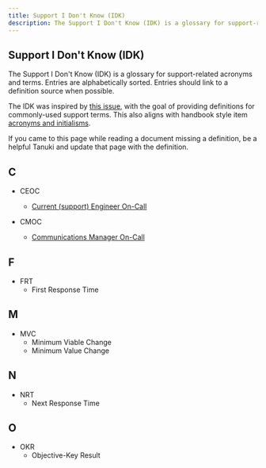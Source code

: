 ```yaml
---
title: Support I Don't Know (IDK)
description: The Support I Don't Know (IDK) is a glossary for support-related acronyms and terms.
---
```


## Support I Don't Know (IDK)

The Support I Don't Know (IDK) is a glossary for support-related acronyms and
terms. Entries are alphabetically sorted. Entries should link to a definition
source when possible.

The IDK was inspired by [this issue](https://gitlab.com/gitlab-com/support/support-team-meta/-/issues/6327),
with the goal of providing definitions for commonly-used support terms. This
also aligns with handbook style item [acronyms and initialisms](/../marketing/brand-and-product-marketing/brand/content-style-guide/#acronyms-and-initialisms).

If you came to this page while reading a document missing a definition, be a helpful Tanuki and update that page with the definition. 

## C

- CEOC
  - [Current (support) Engineer On-Call](./on-call/#determining-the-on-call-support-engineer-ceoc)

- CMOC
  - [Communications Manager On-Call](/../engineering/infrastructure/incident-management/#roles-and-responsibilities)

## F

- FRT
  - First Response Time

## M

- MVC
  - Minimum Viable Change
  - Minimum Value Change

## N

- NRT
  - Next Response Time

## O

- OKR
  - Objective-Key Result
